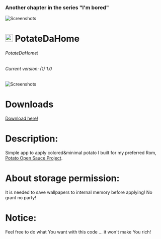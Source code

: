 ### Another chapter in the series "I'm bored"

![Screenshots](https://raw.githubusercontent.com/enricocid/PotateDaHome/master/bored.png)

# <img src ="https://upload.wikimedia.org/wikipedia/commons/b/b5/Kotlin-logo.png" width=24> PotateDaHome

###### PotateDaHome!
###### Current version: (1) 1.0

![Screenshots](https://raw.githubusercontent.com/enricocid/PotateDaHome/master/potatedahome.gif) 

# Downloads

[Download here!](https://github.com/enricocid/PotateDaHome/releases)


# Description:

Simple app to apply colored&minimal potato I built for my preferred Rom, [Potato Open Sauce Project](https://potatoproject.co).


# About storage permission:

It is needed to save wallpapers to internal memory before applying! No grant no party!


# Notice:

Feel free to do what You want with this code ... it won't make You rich!